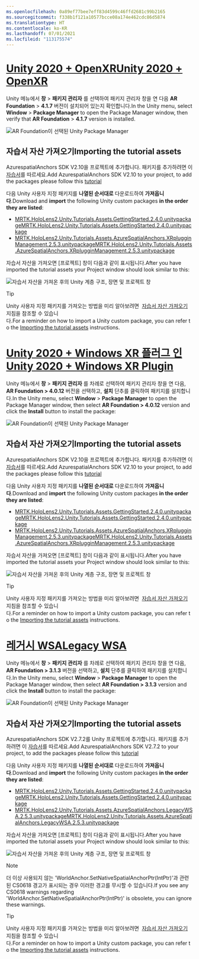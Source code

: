 ```yaml
---
ms.openlocfilehash: 0a89ef77bee7eff83d4599c46ffd2681c99b2165
ms.sourcegitcommit: f338b1f121a10577bcce08a174e462cdc86d5874
ms.translationtype: HT
ms.contentlocale: ko-KR
ms.lasthandoff: 07/01/2021
ms.locfileid: "113175574"
---
```

# <a name="unity-2020--openxr"></a>[<span data-ttu-id="33af5-101">Unity 2020 + OpenXR</span><span class="sxs-lookup"><span data-stu-id="33af5-101">Unity 2020 + OpenXR</span></span>](#tab/openxr)

<span data-ttu-id="33af5-102">Unity 메뉴에서 **창** > **패키지 관리자** 를 선택하여 패키지 관리자 창을 연 다음 **AR Foundation** > **4.1.7** 버전이 설치되어 있는지 확인합니다.</span><span class="sxs-lookup"><span data-stu-id="33af5-102">In the Unity menu, select **Window** > **Package Manager** to open the Package Manager window, then verify that **AR Foundation** > **4.1.7** version is installed.</span></span>

![AR Foundation이 선택된 Unity Package Manager](../images/mr-learning-asa/asa-02-section3-step1-1-OpenXR.png)

## <a name="importing-the-tutorial-assets"></a><span data-ttu-id="33af5-104">자습서 자산 가져오기</span><span class="sxs-lookup"><span data-stu-id="33af5-104">Importing the tutorial assets</span></span>

<span data-ttu-id="33af5-105">AzurespatialAnchors SDK V2.10을 프로젝트에 추가합니다. 패키지를 추가하려면 이 [자습서](/azure/spatial-anchors/how-tos/setup-unity-project?tabs=UPMPackage)를 따르세요.</span><span class="sxs-lookup"><span data-stu-id="33af5-105">Add AzurespatialAnchors SDK V2.10 to your project, to add the packages please follow this [tutorial](/azure/spatial-anchors/how-tos/setup-unity-project?tabs=UPMPackage)</span></span>

<span data-ttu-id="33af5-106">다음 Unity 사용자 지정 패키지를 **나열된 순서대로** 다운로드하여 **가져옵니다**.</span><span class="sxs-lookup"><span data-stu-id="33af5-106">Download and **import** the following Unity custom packages **in the order they are listed**:</span></span>

* [<span data-ttu-id="33af5-107">MRTK.HoloLens2.Unity.Tutorials.Assets.GettingStarted.2.4.0.unitypackage</span><span class="sxs-lookup"><span data-stu-id="33af5-107">MRTK.HoloLens2.Unity.Tutorials.Assets.GettingStarted.2.4.0.unitypackage</span></span>](https://github.com/microsoft/MixedRealityLearning/releases/download/getting-started-v2.4.0/MRTK.HoloLens2.Unity.Tutorials.Assets.GettingStarted.2.4.0.unitypackage)
* [<span data-ttu-id="33af5-108">MRTK.HoloLens2.Unity.Tutorials.Assets.AzureSpatialAnchors.XRplugginManagement.2.5.3.unitypackage</span><span class="sxs-lookup"><span data-stu-id="33af5-108">MRTK.HoloLens2.Unity.Tutorials.Assets.AzureSpatialAnchors.XRplugginManagement.2.5.3.unitypackage</span></span>](https://github.com/microsoft/MixedRealityLearning/releases/download/azure-spatial-anchors-v2.5.3.1/MRTK.HoloLens2.Unity.Tutorials.Assets.AzureSpatialAnchors.XRplugginManagement.2.5.3.unitypackage)

<span data-ttu-id="33af5-109">자습서 자산을 가져오면 [프로젝트] 창이 다음과 같이 표시됩니다.</span><span class="sxs-lookup"><span data-stu-id="33af5-109">After you have imported the tutorial assets your Project window should look similar to this:</span></span>

![자습서 자산을 가져온 후의 Unity 계층 구조, 장면 및 프로젝트 창](../images/mr-learning-asa/asa-02-section3-step1-2-OpenXR.png)

> [!TIP]
> <span data-ttu-id="33af5-111">Unity 사용자 지정 패키지를 가져오는 방법을 미리 알아보려면  [자습서 자산 가져오기](../mr-learning-base-04.md#importing-the-tutorial-assets)  지침을 참조할 수 있습니다.</span><span class="sxs-lookup"><span data-stu-id="33af5-111">For a reminder on how to import a Unity custom package, you can refer to the [Importing the tutorial assets](../mr-learning-base-04.md#importing-the-tutorial-assets) instructions.</span></span>

# <a name="unity-2020--windows-xr-plugin"></a>[<span data-ttu-id="33af5-112">Unity 2020 + Windows XR 플러그 인</span><span class="sxs-lookup"><span data-stu-id="33af5-112">Unity 2020 + Windows XR Plugin</span></span>](#tab/winxr)

<span data-ttu-id="33af5-113">Unity 메뉴에서 **창** > **패키지 관리자** 를 차례로 선택하여 패키지 관리자 창을 연 다음, **AR Foundation > 4.0.12** 버전을 선택하고, **설치** 단추를 클릭하여 패키지를 설치합니다.</span><span class="sxs-lookup"><span data-stu-id="33af5-113">In the Unity menu, select **Window** > **Package Manager** to open the Package Manager window, then select **AR Foundation > 4.0.12** version and click the **Install** button to install the package:</span></span>

![AR Foundation이 선택된 Unity Package Manager](../images/mr-learning-asa/asa-02-section3-step1-1-XRSDK.png)

## <a name="importing-the-tutorial-assets"></a><span data-ttu-id="33af5-115">자습서 자산 가져오기</span><span class="sxs-lookup"><span data-stu-id="33af5-115">Importing the tutorial assets</span></span>

<span data-ttu-id="33af5-116">AzurespatialAnchors SDK V2.10을 프로젝트에 추가합니다. 패키지를 추가하려면 이 [자습서](/azure/spatial-anchors/how-tos/setup-unity-project?tabs=UPMPackage)를 따르세요.</span><span class="sxs-lookup"><span data-stu-id="33af5-116">Add AzurespatialAnchors SDK V2.10 to your project, to add the packages please follow this [tutorial](/azure/spatial-anchors/how-tos/setup-unity-project?tabs=UPMPackage)</span></span>

<span data-ttu-id="33af5-117">다음 Unity 사용자 지정 패키지를 **나열된 순서대로** 다운로드하여 **가져옵니다**.</span><span class="sxs-lookup"><span data-stu-id="33af5-117">Download and **import** the following Unity custom packages **in the order they are listed**:</span></span>

* [<span data-ttu-id="33af5-118">MRTK.HoloLens2.Unity.Tutorials.Assets.GettingStarted.2.4.0.unitypackage</span><span class="sxs-lookup"><span data-stu-id="33af5-118">MRTK.HoloLens2.Unity.Tutorials.Assets.GettingStarted.2.4.0.unitypackage</span></span>](https://github.com/microsoft/MixedRealityLearning/releases/download/getting-started-v2.4.0/MRTK.HoloLens2.Unity.Tutorials.Assets.GettingStarted.2.4.0.unitypackage)
* [<span data-ttu-id="33af5-119">MRTK.HoloLens2.Unity.Tutorials.Assets.AzureSpatialAnchors.XRplugginManagement.2.5.3.unitypackage</span><span class="sxs-lookup"><span data-stu-id="33af5-119">MRTK.HoloLens2.Unity.Tutorials.Assets.AzureSpatialAnchors.XRplugginManagement.2.5.3.unitypackage</span></span>](https://github.com/microsoft/MixedRealityLearning/releases/download/azure-spatial-anchors-v2.5.3.1/MRTK.HoloLens2.Unity.Tutorials.Assets.AzureSpatialAnchors.XRplugginManagement.2.5.3.unitypackage)

<span data-ttu-id="33af5-120">자습서 자산을 가져오면 [프로젝트] 창이 다음과 같이 표시됩니다.</span><span class="sxs-lookup"><span data-stu-id="33af5-120">After you have imported the tutorial assets your Project window should look similar to this:</span></span>

![자습서 자산을 가져온 후의 Unity 계층 구조, 장면 및 프로젝트 창](../images/mr-learning-asa/asa-02-section3-step1-2-XRSDK.PNG)

> [!TIP]
> <span data-ttu-id="33af5-122">Unity 사용자 지정 패키지를 가져오는 방법을 미리 알아보려면  [자습서 자산 가져오기](../mr-learning-base-04.md#importing-the-tutorial-assets)  지침을 참조할 수 있습니다.</span><span class="sxs-lookup"><span data-stu-id="33af5-122">For a reminder on how to import a Unity custom package, you can refer to the [Importing the tutorial assets](../mr-learning-base-04.md#importing-the-tutorial-assets) instructions.</span></span>

# <a name="legacy-wsa"></a>[<span data-ttu-id="33af5-123">레거시 WSA</span><span class="sxs-lookup"><span data-stu-id="33af5-123">Legacy WSA</span></span>](#tab/wsa)

<span data-ttu-id="33af5-124">Unity 메뉴에서 **창** > **패키지 관리자** 를 차례로 선택하여 패키지 관리자 창을 연 다음, **AR Foundation > 3.1.3** 버전을 선택하고, **설치** 단추를 클릭하여 패키지를 설치합니다.</span><span class="sxs-lookup"><span data-stu-id="33af5-124">In the Unity menu, select **Window** > **Package Manager** to open the Package Manager window, then select **AR Foundation > 3.1.3** version and click the **Install** button to install the package:</span></span>

![AR Foundation이 선택된 Unity Package Manager](../images/mr-learning-asa/asa-02-section3-step1-1-Legacy.png)

## <a name="importing-the-tutorial-assets"></a><span data-ttu-id="33af5-126">자습서 자산 가져오기</span><span class="sxs-lookup"><span data-stu-id="33af5-126">Importing the tutorial assets</span></span>

<span data-ttu-id="33af5-127">AzurespatialAnchors SDK V2.7.2를 Unity 프로젝트에 추가합니다. 패키지를 추가하려면 이 [자습서](/azure/spatial-anchors/how-tos/setup-unity-project?tabs=UPMPackage)를 따르세요.</span><span class="sxs-lookup"><span data-stu-id="33af5-127">Add AzurespatialAnchors SDK V2.7.2 to your project, to add the packages please follow this [tutorial](/azure/spatial-anchors/how-tos/setup-unity-project?tabs=UPMPackage)</span></span>

<span data-ttu-id="33af5-128">다음 Unity 사용자 지정 패키지를 **나열된 순서대로** 다운로드하여 **가져옵니다**.</span><span class="sxs-lookup"><span data-stu-id="33af5-128">Download and **import** the following Unity custom packages **in the order they are listed**:</span></span>

* [<span data-ttu-id="33af5-129">MRTK.HoloLens2.Unity.Tutorials.Assets.GettingStarted.2.4.0.unitypackage</span><span class="sxs-lookup"><span data-stu-id="33af5-129">MRTK.HoloLens2.Unity.Tutorials.Assets.GettingStarted.2.4.0.unitypackage</span></span>](https://github.com/microsoft/MixedRealityLearning/releases/download/getting-started-v2.4.0/MRTK.HoloLens2.Unity.Tutorials.Assets.GettingStarted.2.4.0.unitypackage)
* [<span data-ttu-id="33af5-130">MRTK.HoloLens2.Unity.Tutorials.Assets.AzureSpatialAnchors.LegacyWSA.2.5.3.unitypackage</span><span class="sxs-lookup"><span data-stu-id="33af5-130">MRTK.HoloLens2.Unity.Tutorials.Assets.AzureSpatialAnchors.LegacyWSA.2.5.3.unitypackage</span></span>](https://github.com/microsoft/MixedRealityLearning/releases/download/azure-spatial-anchors-v2.5.3.1/MRTK.HoloLens2.Unity.Tutorials.Assets.AzureSpatialAnchors.LegacyWSA.2.5.3.unitypackage)

<span data-ttu-id="33af5-131">자습서 자산을 가져오면 [프로젝트] 창이 다음과 같이 표시됩니다.</span><span class="sxs-lookup"><span data-stu-id="33af5-131">After you have imported the tutorial assets your Project window should look similar to this:</span></span>

![자습서 자산을 가져온 후의 Unity 계층 구조, 장면 및 프로젝트 창](../images/mr-learning-asa/asa-02-section3-step1-2-Legacy.png)

> [!NOTE]
> <span data-ttu-id="33af5-133">더 이상 사용되지 않는 'WorldAnchor.SetNativeSpatialAnchorPtr(IntPtr)'과 관련된 CS0618 경고가 표시되는 경우 이러한 경고를 무시할 수 있습니다.</span><span class="sxs-lookup"><span data-stu-id="33af5-133">If you see any CS0618 warnings regarding 'WorldAnchor.SetNativeSpatialAnchorPtr(IntPtr)' is obsolete, you can ignore these warnings.</span></span>

> [!TIP]
> <span data-ttu-id="33af5-134">Unity 사용자 지정 패키지를 가져오는 방법을 미리 알아보려면  [자습서 자산 가져오기](../mr-learning-base-04.md#importing-the-tutorial-assets)  지침을 참조할 수 있습니다.</span><span class="sxs-lookup"><span data-stu-id="33af5-134">For a reminder on how to import a Unity custom package, you can refer to the [Importing the tutorial assets](../mr-learning-base-04.md#importing-the-tutorial-assets) instructions.</span></span>
